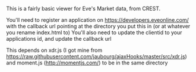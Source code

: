 This is a fairly basic viewer for Eve's Market data, from CREST.

You'll need to register an application on https://developers.eveonline.com/ with the callback url pointing at the directory you put this in (or at whatever you rename index.html to)
You'll also need to update the clientid to your applications id, and update the callback url



This depends on xdr.js (I got mine from https://raw.githubusercontent.com/jaubourg/ajaxHooks/master/src/xdr.js) and moment.js (http://momentjs.com/) to be in the same directory 
